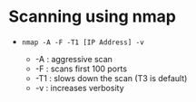 # Scanning using nmap

- `nmap -A -F -T1 [IP Address] -v`

    - -A : aggressive scan
    - -F : scans first 100 ports
    - -T1 : slows down the scan (T3 is default)
    - -v : increases verbosity
